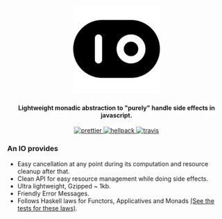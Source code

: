 <h1 align="center">
  <br>
  <a href="https://github.com/kanitsharma/io"><img src="logo.png" alt="io" width="200"></a>
</h1>

<h4 align="center">Lightweight monadic abstraction to "purely" handle side effects in javascript.</h4>

<p align="center">
  <a href="https://github.com/prettier/prettier">
        <img src="https://img.shields.io/badge/code_style-prettier-ff69b4.svg" alt="prettier"/>
  </a>
  <a href="https://github.com/rajatsharma/hellpack">
        <img src="https://img.shields.io/badge/uses-hellpack%20%F0%9F%94%A5-%23414770.svg" alt="hellpack"/>
  </a>
  <a href="https://travis-ci.com/kanitsharma/io">
        <img src="https://travis-ci.com/kanitsharma/io.svg?token=sGsp6ken9AnVBDihTPmf&branch=master" alt="travis"/>
  </a>

### An IO provides
- Easy cancellation at any point during its computation and resource cleanup after that.
- Clean API for easy resource management while doing side effects.
- Ultra lightweight, Gzipped ~ 1kb.
- Friendly Error Messages.
- Follows Haskell laws for Functors, Applicatives and Monads [(See the tests for these laws)](https://github.com/kanitsharma/io/tree/master/__tests__).